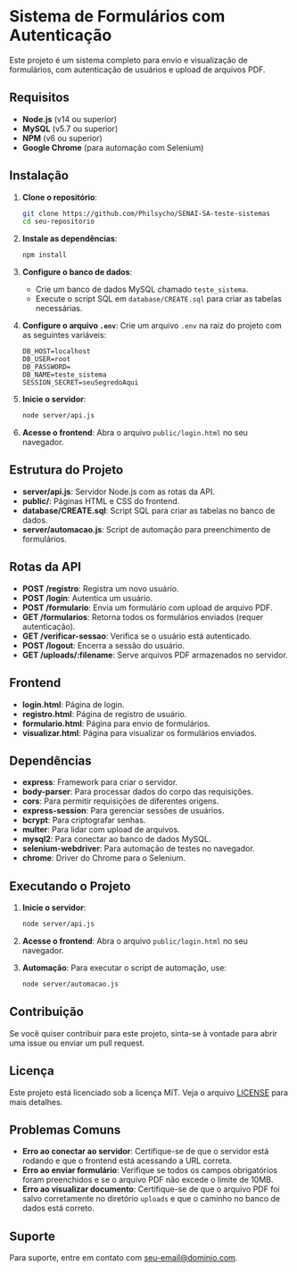 # Sistema de Formulários com Autenticação

Este projeto é um sistema completo para envio e visualização de formulários, com autenticação de usuários e upload de arquivos PDF.

## Requisitos

- **Node.js** (v14 ou superior)
- **MySQL** (v5.7 ou superior)
- **NPM** (v6 ou superior)
- **Google Chrome** (para automação com Selenium)

## Instalação

1. **Clone o repositório**:
   ```bash
   git clone https://github.com/Philsycho/SENAI-SA-teste-sistemas
   cd seu-repositorio
   ```

2. **Instale as dependências**:
   ```bash
   npm install
   ```

3. **Configure o banco de dados**:
   - Crie um banco de dados MySQL chamado `teste_sistema`.
   - Execute o script SQL em `database/CREATE.sql` para criar as tabelas necessárias.

4. **Configure o arquivo `.env`**:
   Crie um arquivo `.env` na raiz do projeto com as seguintes variáveis:
   ```env
   DB_HOST=localhost
   DB_USER=root
   DB_PASSWORD=
   DB_NAME=teste_sistema
   SESSION_SECRET=seuSegredoAqui
   ```

5. **Inicie o servidor**:
   ```bash
   node server/api.js
   ```

6. **Acesse o frontend**:
   Abra o arquivo `public/login.html` no seu navegador.

## Estrutura do Projeto

- **server/api.js**: Servidor Node.js com as rotas da API.
- **public/**: Páginas HTML e CSS do frontend.
- **database/CREATE.sql**: Script SQL para criar as tabelas no banco de dados.
- **server/automacao.js**: Script de automação para preenchimento de formulários.

## Rotas da API

- **POST /registro**: Registra um novo usuário.
- **POST /login**: Autentica um usuário.
- **POST /formulario**: Envia um formulário com upload de arquivo PDF.
- **GET /formularios**: Retorna todos os formulários enviados (requer autenticação).
- **GET /verificar-sessao**: Verifica se o usuário está autenticado.
- **POST /logout**: Encerra a sessão do usuário.
- **GET /uploads/:filename**: Serve arquivos PDF armazenados no servidor.

## Frontend

- **login.html**: Página de login.
- **registro.html**: Página de registro de usuário.
- **formulario.html**: Página para envio de formulários.
- **visualizar.html**: Página para visualizar os formulários enviados.

## Dependências

- **express**: Framework para criar o servidor.
- **body-parser**: Para processar dados do corpo das requisições.
- **cors**: Para permitir requisições de diferentes origens.
- **express-session**: Para gerenciar sessões de usuários.
- **bcrypt**: Para criptografar senhas.
- **multer**: Para lidar com upload de arquivos.
- **mysql2**: Para conectar ao banco de dados MySQL.
- **selenium-webdriver**: Para automação de testes no navegador.
- **chrome**: Driver do Chrome para o Selenium.

## Executando o Projeto

1. **Inicie o servidor**:
   ```bash
   node server/api.js
   ```

2. **Acesse o frontend**:
   Abra o arquivo `public/login.html` no seu navegador.

3. **Automação**:
   Para executar o script de automação, use:
   ```bash
   node server/automacao.js
   ```

## Contribuição

Se você quiser contribuir para este projeto, sinta-se à vontade para abrir uma issue ou enviar um pull request.

## Licença

Este projeto está licenciado sob a licença MIT. Veja o arquivo [LICENSE](LICENSE) para mais detalhes.

## Problemas Comuns

- **Erro ao conectar ao servidor**: Certifique-se de que o servidor está rodando e que o frontend está acessando a URL correta.
- **Erro ao enviar formulário**: Verifique se todos os campos obrigatórios foram preenchidos e se o arquivo PDF não excede o limite de 10MB.
- **Erro ao visualizar documento**: Certifique-se de que o arquivo PDF foi salvo corretamente no diretório `uploads` e que o caminho no banco de dados está correto.

## Suporte

Para suporte, entre em contato com [seu-email@dominio.com](mailto:seu-email@dominio.com).